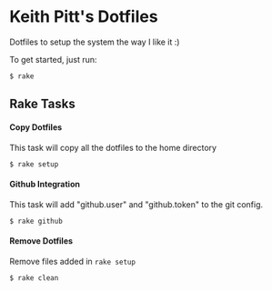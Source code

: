 # Keith Pitt's Dotfiles

Dotfiles to setup the system the way I like it :)

To get started, just run:

    $ rake

## Rake Tasks

#### Copy Dotfiles

This task will copy all the dotfiles to the home directory

    $ rake setup

#### Github Integration

This task will add "github.user" and "github.token" to the git config.

    $ rake github

#### Remove Dotfiles

Remove files added in `rake setup`

    $ rake clean
